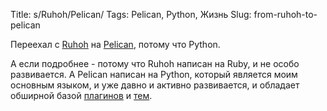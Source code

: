Title: s/Ruhoh/Pelican/
Tags: Pelican, Python, Жизнь
Slug: from-ruhoh-to-pelican

Переехал с [Ruhoh](http://ruhoh.com) на [Pelican](http://getpelican.com),
потому что Python.

А если подробнее - потому что Ruhoh написан на Ruby, и не особо развивается.
А Pelican написан на Python, который является моим основным языком,
и уже давно и активно развивается, и обладает обширной базой
[плагинов](https://github.com/getpelican/pelican-plugins) и
[тем](https://github.com/getpelican/pelican-themes).
